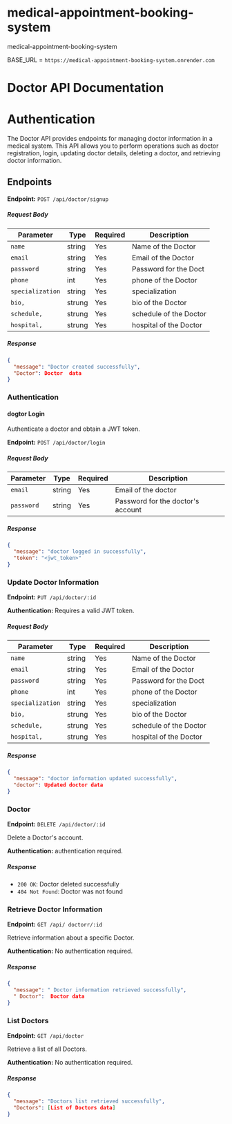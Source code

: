 # medical-appointment-booking-system
medical-appointment-booking-system

BASE_URL = `https://medical-appointment-booking-system.onrender.com`

# Doctor API Documentation

# Authentication

The Doctor API provides endpoints for managing doctor information in a medical system. This API allows you to perform operations such as doctor registration, login, updating doctor details, deleting a doctor, and retrieving doctor information.

## Endpoints


**Endpoint:** `POST /api/doctor/signup`

##### Request Body



| Parameter      | Type     | Required | Description           |
| ----------     | ------   | -------- | ------------------------- |
| `name`         | string   | Yes | Name of the Doctor    |
| `email`        | string   | Yes | Email of the Doctor   |
| `password`     | string   | Yes | Password for the Doct |
| `phone`        | int      | Yes | phone of the Doctor   |
|`specialization`| string   | Yes |  specialization       |
| `bio,`         | strung   | Yes | bio of the Doctor     |
| `schedule,`    | strung   | Yes | schedule of the Doctor|
| `hospital,`    | strung   | Yes | hospital of the Doctor|


##### Response

```json
{
  "message": "Doctor created successfully",
  "Doctor": Doctor  data
}
```


### Authentication

#### dogtor Login

Authenticate a doctor and obtain a JWT token.

**Endpoint:** `POST /api/doctor/login`

##### Request Body

| Parameter  | Type   | Required | Description                          |
| ---------- | ------ | -------- | ------------------------------------ |
| `email`    | string | Yes      | Email of the doctor                  |
| `password` | string | Yes      | Password for the doctor's account    |

##### Response

```json
{
  "message": "doctor logged in successfully",
  "token": "<jwt_token>"
}
```



### Update Doctor Information

**Endpoint:** `PUT /api/doctor/:id`

**Authentication:** Requires a valid JWT token.

##### Request Body

| Parameter  | Type   | Required | Description                               |
| ---------- | ------ | -------- | ----------------------------------------- |
| `name`         | string   | Yes | Name of the Doctor    |
| `email`        | string   | Yes | Email of the Doctor   |
| `password`     | string   | Yes | Password for the Doct |
| `phone`        | int      | Yes | phone of the Doctor   |
|`specialization`| string   | Yes |  specialization       |
| `bio,`         | strung   | Yes | bio of the Doctor     |
| `schedule,`    | strung   | Yes | schedule of the Doctor|
| `hospital,`    | strung   | Yes | hospital of the Doctor|

##### Response

```json
{
  "message": "doctor information updated successfully",
  "doctor": Updated doctor data
}
```


### Doctor 

**Endpoint:** `DELETE /api/doctor/:id`

Delete a Doctor's account.

**Authentication:** authentication required.

##### Response

- `200 OK`: Doctor deleted successfully
- `404 Not Found`: Doctor was not found

### Retrieve Doctor Information

**Endpoint:** `GET /api/ doctorr/:id`

Retrieve information about a specific  Doctor.

**Authentication:** No authentication required.

##### Response


```json
{
  "message": " Doctor information retrieved successfully",
  " Doctor":  Doctor data
}
```


### List  Doctors

**Endpoint:** `GET /api/doctor`

Retrieve a list of all Doctors.

**Authentication:** No authentication required.

##### Response

```json
{
  "message": "Doctors list retrieved successfully",
  "Doctors": [List of Doctors data]
}
```







